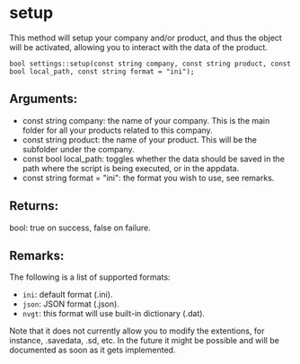 # setup
This method will setup your company and/or product, and thus the object will be activated, allowing you to interact with the data of the product.

`bool settings::setup(const string company, const string product, const bool local_path, const string format = "ini");`

## Arguments:
* const string company: the name of your company. This is the main folder for all your products related to this company.
* const string product: the name of your product. This will be the subfolder under the company.
* const bool local_path: toggles whether the data should be saved in the path where the script is being executed, or in the appdata.
* const string format = "ini": the format you wish to use, see remarks.

## Returns:
bool: true on success, false on failure.

## Remarks:
The following is a list of supported formats:
* `ini`: default format (.ini).
* `json`: JSON format (.json).
* `nvgt`: this format will use built-in dictionary (.dat).

Note that it does not currently allow you to modify the extentions, for instance, .savedata, .sd, etc. In the future it might be possible and will be documented as soon as it gets implemented.
